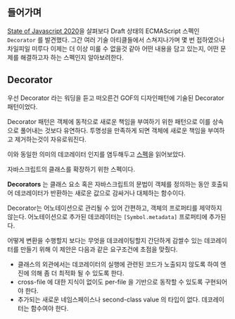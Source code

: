 ## 들어가며
[State of Javascript 2020](https://2020.stateofjs.com/en-US/)을 살펴보다 Draft 상태의 ECMAScript 스펙인 `Decorator` 를 발견했다. 그간 여러 기술 아티클들에서 스쳐지나가며 몇 번 접하였으나 차일피일 미루다 이제는 더 이상 미룰 수 없을것 같아 어떤 내용을 담고 있는지, 어떤 문제를 해결하고자 하는 스펙인지 알아보려한다.

## Decorator
우선 Decorator 라는 워딩을 듣고 떠오른건 GOF의 디자인패턴에 기술된 Decorator 패턴이었다.

Decorator 패턴은 객체에 동적으로 새로운 책임을 부여하기 위한 패턴으로 이를 상속으로 풀어내는 것보다 유연하다.
투명성을 만족하게 되면 객체에 새로운 책임을 부여하고 제거하는것이 자유로워진다.

이와 동일한 의미의 데코레이터 인지를 염두해두고 [스펙](https://github.com/tc39/proposal-decorators)을 읽어보았다.

자바스크립트의 클래스를 확장하기 위한 스펙이다.

**Decorators** 는 클래스 요소 혹은 자바스크립트의 문법이 객체를 정의하는 동안 호출되어 데코레이터가 반환하는 새로운 값으로 감싸거나 대체하는 함수이다.

Decorator는 어노테이션으로 관리될 수 있어 간편하고, 객체의 프로퍼티를 제약하지 않는다. 어노테이션으로 추가된 데코레이터는 `[Symbol.metadata]` 프로퍼티에 추가된다.

어떻게 변환을 수행할지 보다는 무엇을 데코레이팅할지 간단하게 감쌀수 있는 데코레이터를 만들기 위해 이 제안은 다음과 같은 요구조건에 초점을 맞췄다.

- 클래스의 외관에서는 데코레이터의 실행에 관련된 코드가 노출되지 않도록 하여 엔진에 의해 좀 더 최적화 될 수 있도록 한다.
- cross-file 에 대한 지식이 없이도 per-file 을 기반으로 동작할 수 있도록 구현되어야 한다.
- 추가되는 새로운 네임스페이스나 second-class value 의 타입이 없다. 데코레이터는 함수여야 한다.

